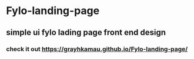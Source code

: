 # Fylo-landing-page
## simple ui fylo lading page front end design

### check it out https://grayhkamau.github.io/Fylo-landing-page/

